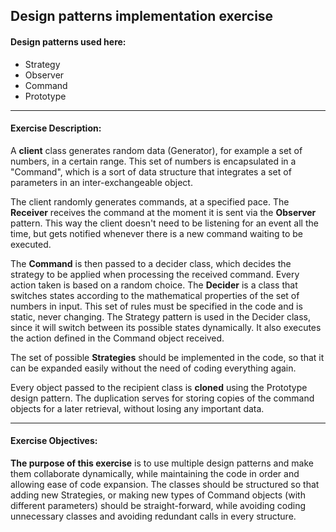 ## Design patterns implementation exercise

#### Design patterns used here:
+ Strategy
+ Observer
+ Command
+ Prototype

-------------------------------------------

#### Exercise Description:
 
A **client** class generates random data (Generator), for example a set of numbers, in a certain range. This set of numbers is encapsulated in a 
"Command", which is a sort of data structure that integrates a set of parameters in an inter-exchangeable object. 

The client randomly generates commands, at a specified pace. The **Receiver** receives the command at the moment it is sent via the **Observer** 
pattern. This way the client doesn't need to be listening for an event all the time, but gets notified whenever there is a new command waiting to 
be executed.

The **Command** is then passed to a decider class, which decides the strategy to be applied when processing the received command. Every action 
taken is based on a random choice. The **Decider** is a class that switches states according to the mathematical properties of the set of numbers
in input. This set of rules must be specified in the code and is static, never changing. The Strategy pattern is used in the Decider class, since it 
will switch between its possible states dynamically. It also executes the action defined in the Command object received.

The set of possible **Strategies** should be implemented in the code, so that it can be expanded easily without the need of coding everything again.

Every object passed to the recipient class is **cloned** using the Prototype design pattern. The duplication serves for storing copies of the 
command objects for a later retrieval, without losing any important data.

-------------------------------------------

#### Exercise Objectives:

**The purpose of this exercise** is to use multiple design patterns and make them collaborate dynamically, while maintaining the code in order and 
allowing ease of code expansion. The classes should be structured so that adding new Strategies, or making new types of Command objects (with 
different parameters) should be straight-forward, while avoiding coding unnecessary classes and avoiding redundant calls in every structure.

